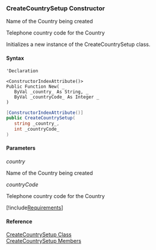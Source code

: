 ﻿### CreateCountrySetup Constructor

Name of the Country being created

Telephone country code for the Country

Initializes a new instance of the CreateCountrySetup class.

#### Syntax

```vbnet
'Declaration

<ConstructorIndexAttribute()>
Public Function New( _
   ByVal _country_ As String, _
   ByVal _countryCode_ As Integer _
)
```

```csharp
[ConstructorIndexAttribute()]
public CreateCountrySetup( 
   string _country_,
   int _countryCode_
)
```

#### Parameters

_country_

Name of the Country being created

_countryCode_

Telephone country code for the Country

[!include[Requirements](../partials/requirements.md)]

#### Reference

[CreateCountrySetup Class](FChoice.Toolkits.Clarify~FChoice.Toolkits.Clarify.Interfaces.CreateCountrySetup.md)  
[CreateCountrySetup Members](FChoice.Toolkits.Clarify~FChoice.Toolkits.Clarify.Interfaces.CreateCountrySetup_members.md)
